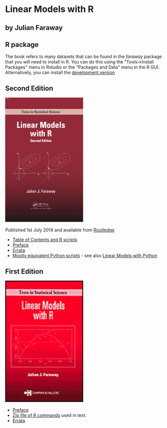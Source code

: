 # Linear Models with R

## by Julian Faraway

## R package

The book refers to many datasets that can be found in the *faraway* package that 
you will need to install in R. You can do this using the "Tools->Install Packages"
menu in Rstudio or the "Packages and Data" menu in the R GUI. Alternatively, you
can install the [development version](https://github.com/julianfaraway/faraway)

Second Edition
--------------

<img src="lmr2.png" alt="Picture of LMR 2Ed book" width="250"/>

Published 1st July 2014 and available from [Routledge](https://eur01.safelinks.protection.outlook.com/?url=https%3A%2F%2Fwww.routledge.com%2FLinear-Models-with-R%2FFaraway%2Fp%2Fbook%2F9781439887332%3Futm_source%3Dauthor%26utm_medium%3Dshared_link%26utm_campaign%3DB043141_jm1_5ll_6rm_t081_1al_julianfarawayauthorshare&data=05%7C01%7Cjjf23%40bath.ac.uk%7C5229b0dc8d564222c10108db31fa6e3f%7C377e3d224ea1422db0ad8fcc89406b9e%7C0%7C0%7C638158723883874621%7CUnknown%7CTWFpbGZsb3d8eyJWIjoiMC4wLjAwMDAiLCJQIjoiV2luMzIiLCJBTiI6Ik1haWwiLCJXVCI6Mn0%3D%7C3000%7C%7C%7C&sdata=ULDqi49DeFSpsBEC3dCOJPMmNTO9K%2FkCdU3I%2FnIBhzI%3D&reserved=0)

-   [Table of Contents and R scripts](toc2.md)
-   [Preface](preface2.md)
-   [Errata](errata2.md)
-   [Mostly equivalent Python scripts](python/) - see also [Linear Models with Python](https://julianfaraway.github.io/LMP/)

First Edition
-------------

<img src="lmr.gif" alt="Picture of LMR 1stEd book" width="250"/>

-   [Preface](preface.md)
-   [Zip file of R commands](RscriptsEd1.zip) used in text.
-   [Errata](errata.html)

